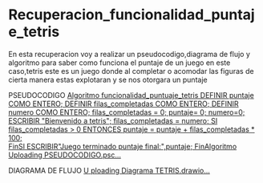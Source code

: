 # Recuperacion_funcionalidad_puntaje_tetris
En esta recuperacion voy a realizar un pseudocodigo,diagrama de flujo y algoritmo para saber como funciona el puntaje de un juego en este caso,tetris este es un juego donde al completar o 
acomodar las figuras de cierta manera estas explotaran y se nos otorgara un puntaje 



PSEUDOCODIGO
[Algoritmo funcionalidad_puntuaje_tetris
	DEFINIR puntaje COMO ENTERO;
	DEFINIR filas_completadas COMO ENTERO;
	DEFINIR numero COMO ENTERO;
	filas_completadas = 0;
	puntaje= 0; 
	numero=0;
	ESCRIBIR "Bienvenido a tetris";
	filas_completadas = numero;
	SI filas_completadas > 0 ENTONCES
	puntaje = puntaje + filas_completadas * 100;	
FinSI
ESCRIBIR"Juego terminado puntaje final:",puntaje;
FinAlgoritmo
Uploading PSEUDOCODIGO.psc…]()



DIAGRAMA DE FLUJO
[U<mxfile host="app.diagrams.net" agent="Mozilla/5.0 (Windows NT 10.0; Win64; x64) AppleWebKit/537.36 (KHTML, like Gecko) Chrome/134.0.0.0 Safari/537.36" version="26.1.3">
  <diagram name="Página-1" id="yz_0NU_y8Ucjf3_ebRbI">
    <mxGraphModel dx="1034" dy="1623" grid="1" gridSize="10" guides="1" tooltips="1" connect="1" arrows="1" fold="1" page="1" pageScale="1" pageWidth="827" pageHeight="1169" math="0" shadow="0">
      <root>
        <mxCell id="0" />
        <mxCell id="1" parent="0" />
        <mxCell id="IrhKcL5lx_eICvQf7MEP-6" style="edgeStyle=orthogonalEdgeStyle;rounded=0;orthogonalLoop=1;jettySize=auto;html=1;exitX=0.5;exitY=1;exitDx=0;exitDy=0;entryX=0.5;entryY=0;entryDx=0;entryDy=0;" parent="1" source="IrhKcL5lx_eICvQf7MEP-1" target="IrhKcL5lx_eICvQf7MEP-4" edge="1">
          <mxGeometry relative="1" as="geometry" />
        </mxCell>
        <mxCell id="IrhKcL5lx_eICvQf7MEP-1" value="INICIO" style="ellipse;whiteSpace=wrap;html=1;" parent="1" vertex="1">
          <mxGeometry x="330" y="-550" width="150" height="80" as="geometry" />
        </mxCell>
        <mxCell id="IrhKcL5lx_eICvQf7MEP-2" value="FIN" style="ellipse;whiteSpace=wrap;html=1;" parent="1" vertex="1">
          <mxGeometry x="345" y="1000" width="120" height="80" as="geometry" />
        </mxCell>
        <mxCell id="IrhKcL5lx_eICvQf7MEP-7" style="edgeStyle=orthogonalEdgeStyle;rounded=0;orthogonalLoop=1;jettySize=auto;html=1;exitX=0.5;exitY=1;exitDx=0;exitDy=0;entryX=0.5;entryY=0;entryDx=0;entryDy=0;" parent="1" source="IrhKcL5lx_eICvQf7MEP-4" target="IrhKcL5lx_eICvQf7MEP-5" edge="1">
          <mxGeometry relative="1" as="geometry" />
        </mxCell>
        <mxCell id="IrhKcL5lx_eICvQf7MEP-4" value="&lt;font style=&quot;vertical-align: inherit;&quot;&gt;&lt;font style=&quot;vertical-align: inherit;&quot;&gt;&lt;font style=&quot;vertical-align: inherit;&quot;&gt;&lt;font style=&quot;vertical-align: inherit;&quot;&gt;DEFINIR puntaje COMO ENTERO&lt;/font&gt;&lt;/font&gt;&lt;/font&gt;&lt;/font&gt;" style="rounded=0;whiteSpace=wrap;html=1;" parent="1" vertex="1">
          <mxGeometry x="345" y="-430" width="120" height="60" as="geometry" />
        </mxCell>
        <mxCell id="IrhKcL5lx_eICvQf7MEP-10" style="edgeStyle=orthogonalEdgeStyle;rounded=0;orthogonalLoop=1;jettySize=auto;html=1;exitX=0.5;exitY=1;exitDx=0;exitDy=0;entryX=0.5;entryY=0;entryDx=0;entryDy=0;" parent="1" source="IrhKcL5lx_eICvQf7MEP-5" target="IrhKcL5lx_eICvQf7MEP-8" edge="1">
          <mxGeometry relative="1" as="geometry" />
        </mxCell>
        <mxCell id="IrhKcL5lx_eICvQf7MEP-5" value="&lt;font style=&quot;vertical-align: inherit;&quot;&gt;&lt;font style=&quot;vertical-align: inherit;&quot;&gt;DEFINIR filas_completadas COMO ENTERO&lt;/font&gt;&lt;/font&gt;" style="rounded=0;whiteSpace=wrap;html=1;" parent="1" vertex="1">
          <mxGeometry x="345" y="-330" width="120" height="60" as="geometry" />
        </mxCell>
        <mxCell id="IrhKcL5lx_eICvQf7MEP-8" value="&lt;font style=&quot;vertical-align: inherit;&quot;&gt;&lt;font style=&quot;vertical-align: inherit;&quot;&gt;DEFINIR numero COMO ENTERO&lt;/font&gt;&lt;/font&gt;" style="rounded=0;whiteSpace=wrap;html=1;" parent="1" vertex="1">
          <mxGeometry x="345" y="-240" width="120" height="60" as="geometry" />
        </mxCell>
        <mxCell id="IrhKcL5lx_eICvQf7MEP-14" style="edgeStyle=orthogonalEdgeStyle;rounded=0;orthogonalLoop=1;jettySize=auto;html=1;entryX=0.5;entryY=0;entryDx=0;entryDy=0;" parent="1" source="IrhKcL5lx_eICvQf7MEP-11" edge="1">
          <mxGeometry relative="1" as="geometry">
            <mxPoint x="405" y="310" as="targetPoint" />
          </mxGeometry>
        </mxCell>
        <mxCell id="IrhKcL5lx_eICvQf7MEP-11" value="&lt;font style=&quot;vertical-align: inherit;&quot;&gt;&lt;font style=&quot;vertical-align: inherit;&quot;&gt;ESCRIBIR&quot;Bienvenido a tetris &quot;&lt;/font&gt;&lt;/font&gt;" style="shape=parallelogram;perimeter=parallelogramPerimeter;whiteSpace=wrap;html=1;fixedSize=1;" parent="1" vertex="1">
          <mxGeometry x="255" y="180" width="300" height="80" as="geometry" />
        </mxCell>
        <mxCell id="IrhKcL5lx_eICvQf7MEP-24" style="edgeStyle=orthogonalEdgeStyle;rounded=0;orthogonalLoop=1;jettySize=auto;html=1;exitX=0.5;exitY=1;exitDx=0;exitDy=0;entryX=0.5;entryY=0;entryDx=0;entryDy=0;" parent="1" target="IrhKcL5lx_eICvQf7MEP-15" edge="1">
          <mxGeometry relative="1" as="geometry">
            <mxPoint x="405" y="370" as="sourcePoint" />
          </mxGeometry>
        </mxCell>
        <mxCell id="IrhKcL5lx_eICvQf7MEP-16" value="SI" style="edgeStyle=orthogonalEdgeStyle;rounded=0;orthogonalLoop=1;jettySize=auto;html=1;" parent="1" source="IrhKcL5lx_eICvQf7MEP-15" edge="1">
          <mxGeometry x="0.1053" y="-5" relative="1" as="geometry">
            <mxPoint x="600" y="540" as="targetPoint" />
            <Array as="points">
              <mxPoint x="600" y="455" />
            </Array>
            <mxPoint x="5" y="-5" as="offset" />
          </mxGeometry>
        </mxCell>
        <mxCell id="IrhKcL5lx_eICvQf7MEP-17" value="NO" style="edgeStyle=orthogonalEdgeStyle;rounded=0;orthogonalLoop=1;jettySize=auto;html=1;" parent="1" source="IrhKcL5lx_eICvQf7MEP-15" edge="1">
          <mxGeometry x="-0.0658" y="-5" relative="1" as="geometry">
            <mxPoint x="240" y="540" as="targetPoint" />
            <Array as="points">
              <mxPoint x="241" y="455" />
            </Array>
            <mxPoint x="5" y="-5" as="offset" />
          </mxGeometry>
        </mxCell>
        <mxCell id="IrhKcL5lx_eICvQf7MEP-15" value="&lt;font style=&quot;vertical-align: inherit;&quot;&gt;&lt;font style=&quot;vertical-align: inherit;&quot;&gt;filas_completadas es &amp;gt; 0&lt;/font&gt;&lt;/font&gt;" style="rhombus;whiteSpace=wrap;html=1;" parent="1" vertex="1">
          <mxGeometry x="315" y="400" width="180" height="110" as="geometry" />
        </mxCell>
        <mxCell id="IrhKcL5lx_eICvQf7MEP-18" value="ESCRIBIR &quot;No completo ninguna fila&quot;" style="shape=parallelogram;perimeter=parallelogramPerimeter;whiteSpace=wrap;html=1;fixedSize=1;" parent="1" vertex="1">
          <mxGeometry x="150" y="540" width="160" height="60" as="geometry" />
        </mxCell>
        <mxCell id="IErN1is4IflzrCL0zltt-16" style="edgeStyle=orthogonalEdgeStyle;rounded=0;orthogonalLoop=1;jettySize=auto;html=1;exitX=0.5;exitY=1;exitDx=0;exitDy=0;entryX=1;entryY=0.5;entryDx=0;entryDy=0;" edge="1" parent="1" target="IErN1is4IflzrCL0zltt-11">
          <mxGeometry relative="1" as="geometry">
            <mxPoint x="530" y="950" as="targetPoint" />
            <mxPoint x="630" y="710" as="sourcePoint" />
            <Array as="points">
              <mxPoint x="600" y="710" />
              <mxPoint x="600" y="860" />
            </Array>
          </mxGeometry>
        </mxCell>
        <mxCell id="IrhKcL5lx_eICvQf7MEP-19" value="ESCRIBIR &quot;su puntaje es ,puntaje&quot;" style="shape=parallelogram;perimeter=parallelogramPerimeter;whiteSpace=wrap;html=1;fixedSize=1;" parent="1" vertex="1">
          <mxGeometry x="520" y="650" width="180" height="60" as="geometry" />
        </mxCell>
        <mxCell id="IrhKcL5lx_eICvQf7MEP-21" style="edgeStyle=orthogonalEdgeStyle;rounded=0;orthogonalLoop=1;jettySize=auto;html=1;" parent="1" source="IrhKcL5lx_eICvQf7MEP-20" target="IrhKcL5lx_eICvQf7MEP-19" edge="1">
          <mxGeometry relative="1" as="geometry">
            <Array as="points">
              <mxPoint x="600" y="610" />
              <mxPoint x="600" y="610" />
            </Array>
          </mxGeometry>
        </mxCell>
        <mxCell id="IrhKcL5lx_eICvQf7MEP-20" value="puntaje = puntuaje + filas_completadas * 100" style="rounded=0;whiteSpace=wrap;html=1;" parent="1" vertex="1">
          <mxGeometry x="510" y="540" width="170" height="60" as="geometry" />
        </mxCell>
        <mxCell id="IErN1is4IflzrCL0zltt-6" style="edgeStyle=orthogonalEdgeStyle;rounded=0;orthogonalLoop=1;jettySize=auto;html=1;entryX=0.5;entryY=0;entryDx=0;entryDy=0;" edge="1" parent="1" source="IErN1is4IflzrCL0zltt-2" target="IErN1is4IflzrCL0zltt-5">
          <mxGeometry relative="1" as="geometry" />
        </mxCell>
        <mxCell id="IErN1is4IflzrCL0zltt-2" value="&lt;font style=&quot;vertical-align: inherit;&quot;&gt;&lt;font style=&quot;vertical-align: inherit;&quot;&gt;Filas_completadas=0&lt;/font&gt;&lt;/font&gt;" style="rounded=0;whiteSpace=wrap;html=1;" vertex="1" parent="1">
          <mxGeometry x="345" y="-50" width="120" height="60" as="geometry" />
        </mxCell>
        <mxCell id="IErN1is4IflzrCL0zltt-3" value="" style="edgeStyle=orthogonalEdgeStyle;rounded=0;orthogonalLoop=1;jettySize=auto;html=1;exitX=0.5;exitY=1;exitDx=0;exitDy=0;entryX=0.5;entryY=0;entryDx=0;entryDy=0;" edge="1" parent="1" source="IrhKcL5lx_eICvQf7MEP-8" target="IErN1is4IflzrCL0zltt-1">
          <mxGeometry relative="1" as="geometry">
            <mxPoint x="405" y="-60" as="sourcePoint" />
            <mxPoint x="405" y="180" as="targetPoint" />
          </mxGeometry>
        </mxCell>
        <mxCell id="IErN1is4IflzrCL0zltt-4" style="edgeStyle=orthogonalEdgeStyle;rounded=0;orthogonalLoop=1;jettySize=auto;html=1;" edge="1" parent="1" source="IErN1is4IflzrCL0zltt-1" target="IErN1is4IflzrCL0zltt-2">
          <mxGeometry relative="1" as="geometry" />
        </mxCell>
        <mxCell id="IErN1is4IflzrCL0zltt-1" value="&lt;font style=&quot;vertical-align: inherit;&quot;&gt;&lt;font style=&quot;vertical-align: inherit;&quot;&gt;puntaje=0&lt;/font&gt;&lt;/font&gt;" style="rounded=0;whiteSpace=wrap;html=1;" vertex="1" parent="1">
          <mxGeometry x="345" y="-140" width="120" height="60" as="geometry" />
        </mxCell>
        <mxCell id="IErN1is4IflzrCL0zltt-7" style="edgeStyle=orthogonalEdgeStyle;rounded=0;orthogonalLoop=1;jettySize=auto;html=1;entryX=0.5;entryY=0;entryDx=0;entryDy=0;" edge="1" parent="1" source="IErN1is4IflzrCL0zltt-5" target="IrhKcL5lx_eICvQf7MEP-11">
          <mxGeometry relative="1" as="geometry" />
        </mxCell>
        <mxCell id="IErN1is4IflzrCL0zltt-5" value="&lt;font style=&quot;vertical-align: inherit;&quot;&gt;&lt;font style=&quot;vertical-align: inherit;&quot;&gt;numero=0&lt;/font&gt;&lt;/font&gt;" style="rounded=0;whiteSpace=wrap;html=1;" vertex="1" parent="1">
          <mxGeometry x="345" y="50" width="120" height="60" as="geometry" />
        </mxCell>
        <mxCell id="IErN1is4IflzrCL0zltt-8" value="&lt;font style=&quot;vertical-align: inherit;&quot;&gt;&lt;font style=&quot;vertical-align: inherit;&quot;&gt;&lt;font style=&quot;vertical-align: inherit;&quot;&gt;&lt;font style=&quot;vertical-align: inherit;&quot;&gt;Flas_completadas = numero&lt;/font&gt;&lt;/font&gt;&lt;/font&gt;&lt;/font&gt;" style="rounded=0;whiteSpace=wrap;html=1;" vertex="1" parent="1">
          <mxGeometry x="345" y="310" width="120" height="60" as="geometry" />
        </mxCell>
        <mxCell id="IErN1is4IflzrCL0zltt-21" style="edgeStyle=orthogonalEdgeStyle;rounded=0;orthogonalLoop=1;jettySize=auto;html=1;exitX=0.5;exitY=1;exitDx=0;exitDy=0;entryX=0.5;entryY=0;entryDx=0;entryDy=0;" edge="1" parent="1" source="IErN1is4IflzrCL0zltt-11" target="IrhKcL5lx_eICvQf7MEP-2">
          <mxGeometry relative="1" as="geometry" />
        </mxCell>
        <mxCell id="IErN1is4IflzrCL0zltt-11" value="ESCRIBIR &quot;juego terminado su puntaje es:&quot;,puntaje" style="shape=parallelogram;perimeter=parallelogramPerimeter;whiteSpace=wrap;html=1;fixedSize=1;" vertex="1" parent="1">
          <mxGeometry x="302.5" y="830" width="205" height="60" as="geometry" />
        </mxCell>
        <mxCell id="IErN1is4IflzrCL0zltt-19" style="edgeStyle=orthogonalEdgeStyle;rounded=0;orthogonalLoop=1;jettySize=auto;html=1;exitX=0.5;exitY=1;exitDx=0;exitDy=0;entryX=0;entryY=0.5;entryDx=0;entryDy=0;" edge="1" parent="1" target="IErN1is4IflzrCL0zltt-11">
          <mxGeometry relative="1" as="geometry">
            <mxPoint x="210" y="600" as="sourcePoint" />
            <mxPoint x="300" y="860" as="targetPoint" />
            <Array as="points">
              <mxPoint x="240" y="600" />
              <mxPoint x="240" y="860" />
            </Array>
          </mxGeometry>
        </mxCell>
      </root>
    </mxGraphModel>
  </diagram>
</mxfile>
ploading Diagrama TETRIS.drawio…]()

